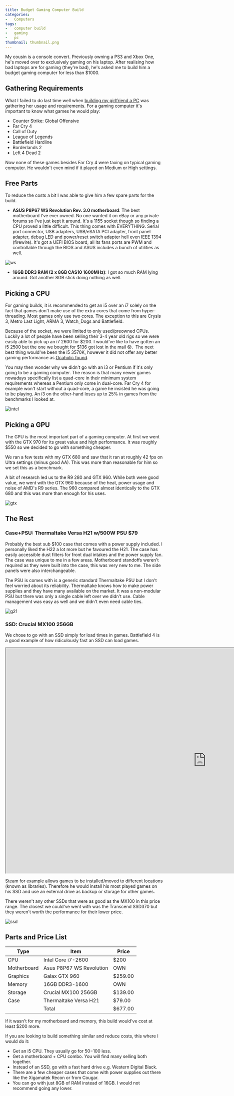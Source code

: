 ```yaml
---
title: Budget Gaming Computer Build
categories:
-   Computers
tags:
-   computer build
-   gaming
-   pc
thumbnail: thumbnail.png
---
```


My cousin is a console convert. Previously owning a PS3 and Xbox One, he's moved over to exclusively gaming on his laptop. After realising how bad laptops are for gaming (they're bad), he's asked me to build him a budget gaming computer for less than $1000.

<!-- more -->

## Gathering Requirements

What I failed to do last time well when [building my girlfriend a PC](https://calvin.me/computer-build-girlfriend/) was gathering her usage and requirements. For a gaming computer it's important to know what games he would play:

*   Counter Strike: Global Offensive
*   Far Cry 4
*   Call of Duty
*   League of Legends
*   Battlefield Hardline
*   Borderlands 2
*   Left 4 Dead 2

Now none of these games besides Far Cry 4 were taxing on typical gaming computer. He wouldn't even mind if it played on Medium or High settings.

## Free Parts

To reduce the costs a bit I was able to give him a few spare parts for the build.

*   **ASUS P8P67 WS Revolution Rev. 3.0 motherboard**: The best motherboard I've ever owned. No one wanted it on eBay or any private forums so I've just kept it around. It's a 1155 socket though so finding a CPU proved a little difficult. This thing comes with EVERYTHING. Serial port connector, USB adapters, USB/eSATA PCI adapter, front panel adapter, debug LED and power/reset switch adapter hell even IEEE 1394 (firewire). It's got a UEFI BIOS board, all its fans ports are PWM and controllable through the BIOS and ASUS includes a bunch of utilities as well.

![ws](ws.jpg)

*   **16GB DDR3 RAM (2 x 8GB CAS10 1600MHz)**: I got so much RAM lying around. Got another 8GB stick doing nothing as well.

## Picking a CPU

For gaming builds, it is recommended to get an i5 over an i7 solely on the fact that games don't make use of the extra cores that come from hyper-threading. Most games only use two cores. The exception to this are Crysis 3, Metro Last Light, ARMA 3, Watch_Dogs and Battlefield.

Because of the socket, we were limited to only used/preowned CPUs. Luckily a lot of people have been selling their 3-4 year old rigs so we were easily able to pick up an i7 2600 for $200. I would've like to have gotten an i5 2500 but the one we bought for $136 got lost in the mail :disappointed:.  The next best thing would've been the i5 3570K, however it did not offer any better gaming performance as [Ocaholic found](http://www.ocaholic.ch/modules/smartsection/item.php?itemid=1150).

You may then wonder why we didn't go with an i3 or Pentium if it's only going to be a gaming computer. The reason is that many newer games nowadays specifically list a quad-core in their minimum system requirements whereas a Pentium only come in dual-core. Far Cry 4 for example won't start without a quad-core, a game he insisted he was going to be playing. An i3 on the other-hand loses up to 25% in games from the benchmarks I looked at.

![intel](intel-300x200.jpg)

## Picking a GPU

The GPU is the most important part of a gaming computer. At first we went with the GTX 970 for its great value and high performance. It was roughly $550 so we decided to go with something cheaper.

We ran a few tests with my GTX 680 and saw that it ran at roughly 42 fps on Ultra settings (minus good AA). This was more than reasonable for him so we set this as a benchmark.

A bit of research led us to the R9 280 and GTX 960. While both were good value, we went with the GTX 960 because of the heat, power usage and noise of AMD's R9 series. The 960 compared almost identically to the GTX 680 and this was more than enough for his uses.

![gtx](gtx-e1430072757571-300x159.jpg)

## The Rest

### Case+PSU: Thermaltake Versa H21 w/500W PSU $79

Probably the best sub $100 case that comes with a power supply included. I personally liked the H22 a lot more but he favoured the H21. The case has easily accessible dust filters for front dual intakes and the power supply fan. The case was unique to me in a few areas. Motherboard standoffs weren't required as they were built into the case, this was very new to me. The side panels were also interchangeable.

The PSU is comes with is a generic standard Thermaltake PSU but I don't feel worried about its reliability. Thermaltake knows how to make power supplies and they have many available on the market. It was a non-modular PSU but there was only a single cable left over we didn't use. Cable management was easy as well and we didn't even need cable ties.

![g21](g21.jpeg)

### SSD: Crucial MX100 256GB

We chose to go with an SSD simply for load times in games. Battlefield 4 is a good example of how ridiculously fast an SSD can load games.

<iframe src="https://www.youtube.com/embed/c1Uo0ykix8A" allowfullscreen width="1280" height="720"></iframe>

Steam for example allows games to be installed/moved to different locations (known as libraries). Therefore he would install his most played games on his SSD and use an external drive as backup or storage for other games.

There weren't any other SSDs that were as good as the MX100 in this price range. The closest we could've went with was the Transcend SSD370 but they weren't worth the performance for their lower price.

![ssd](ssd-300x169.jpg)

## Parts and Price List

| Type        | Item                     | Price   |
| ----------- | ------------------------ | ------- |
| CPU         | Intel Core i7-2600       | $200    |
| Motherboard | Asus P8P67 WS Revolution | OWN     |
| Graphics    | Galax GTX 960            | $259.00 |
| Memory      | 16GB DDR3-1600           | OWN     |
| Storage     | Crucial MX100 256GB      | $139.00 |
| Case        | Thermaltake Versa H21    | $79.00  |
|             | Total                    | $677.00 |

If it wasn't for my motherboard and memory, this build would've cost at least $200 more.

If you are looking to build something similar and reduce costs, this where I would do it:

*   Get an i5 CPU. They usually go for $50-$100 less.
*   Get a motherboard + CPU combo. You will find many selling both together.
*   Instead of an SSD, go with a fast hard drive e.g. Western Digital Black.
*   There are a few cheaper cases that come with power supplies out there like the Xigamatek Recon or from Cougar.
*   You can go with just 8GB of RAM instead of 16GB. I would not recommend going any lower.
